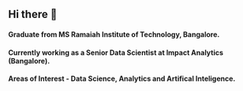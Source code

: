 ## Hi there 👋

<!--
**abhim-12/abhim-12** is a ✨ _special_ ✨ repository because its `README.md` (this file) appears on your GitHub profile.

Here are some ideas to get you started:

- 🔭 I’m currently working on ...
- 🌱 I’m currently learning ...
- 👯 I’m looking to collaborate on ...
- 🤔 I’m looking for help with ...
- 💬 Ask me about ...
- 📫 How to reach me: ...
- 😄 Pronouns: ...
- ⚡ Fun fact: ...
-->

#### Graduate from MS Ramaiah Institute of Technology, Bangalore. <br> 
#### Currently working as a Senior Data Scientist at Impact Analytics (Bangalore).
#### Areas of Interest - Data Science, Analytics and Artifical Inteligence.
